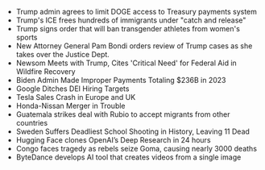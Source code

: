 * Trump admin agrees to limit DOGE access to Treasury payments system
* Trump's ICE frees hundreds of immigrants under "catch and release"
* Trump signs order that will ban transgender athletes from women's sports
* New Attorney General Pam Bondi orders review of Trump cases as she takes over the Justice Dept.
* Newsom Meets with Trump, Cites 'Critical Need' for Federal Aid in Wildfire Recovery
* Biden Admin Made Improper Payments Totaling $236B in 2023
* Google Ditches DEI Hiring Targets
* Tesla Sales Crash in Europe and UK
* Honda-Nissan Merger in Trouble
* Guatemala strikes deal with Rubio to accept migrants from other countries
* Sweden Suffers Deadliest School Shooting in History, Leaving 11 Dead
* Hugging Face clones OpenAI’s Deep Research in 24 hours
* Congo faces tragedy as rebels seize Goma, causing nearly 3000 deaths 
* ByteDance develops AI tool that creates videos from a single image 
